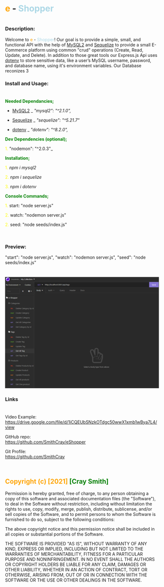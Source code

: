 # <span style="color:orange">e</span> - <span style="color:lightblue">Shopper</span>

#

### **Description:**

Welcome to <span style="color:orange">e</span> - <span style="color:lightblue">Shopper</span>! Our goal is to provide a simple, small, and functional API with the help of [MySQL2](https://www.npmjs.com/package/mysql) and [Sequelize](https://www.npmjs.com/package/sequelize) to provide a small E-Commerce platform using common "crud" operations (Create, Read, Update, and Delete). In addition to those great tools our Express.js Api uses [dotenv](https://www.npmjs.com/package/dotenv) to store sensitive data, like a user’s MySQL username, password, and database name, using it's environment variables. Our Database reconizes 3

### **Install and Usage:**

#

<span style="color:green"> **Needed Dependancies;** </span>

- [MySQL2](https://www.npmjs.com/package/mysql2) \_ _"mysql2": "^2.1.0",_

- [Sequelize](https://www.npmjs.com/package/sequelize) \_ _"sequelize": "^5.21.7"_

- [dotenv](https://www.npmjs.com/package/dotenv) \_ _"dotenv": "^8.2.0",_

<span style= "color:green"> **Dev Dependencies (optional);** </span>

<span style="color:yellow">1.</span> "nodemon": "^2.0.3"\_

<span style= "color:green"> **Installation;** </span>

<span style="color:yellow">1.</span> _npm i mysql2_

<span style="color:yellow">2.</span> _npm i sequelize_

<span style="color:yellow">3.</span> _npm i dotenv_

<span style= "color:green"> **Console Commands;** </span>

<span style="color:yellow">1.</span> start: "node server.js"

<span style="color:yellow">2.</span> watch: "nodemon server.js"

<span style="color:yellow">2.</span> seed: "node seeds/index.js"

<br>

### Preview:

"start": "node server.js",
"watch": "nodemon server.js",
"seed": "node seeds/index.js"

#

![Insomnia Preview](Assets\eShopperInsomnia.PNG)

### **Links**

#

Video Example:
<br>
https://drive.google.com/file/d/1iCQEUbSNzkOTdgc50wwX1xmb1wBya7L4/view

GitHub repo:
<br>
https://github.com/SmithCray/eShopper

Git Profile:
<br>
https://github.com/SmithCray

<br>

## <span style="color:orange"> Copyright (c) [2021] </span> <span style="color:green"> [Cray Smith] </span>

Permission is hereby granted, free of charge, to any person obtaining a copy
of this software and associated documentation files (the "Software"), to deal
in the Software without restriction, including without limitation the rights
to use, copy, modify, merge, publish, distribute, sublicense, and/or sell
copies of the Software, and to permit persons to whom the Software is
furnished to do so, subject to the following conditions:

The above copyright notice and this permission notice shall be included in all
copies or substantial portions of the Software.

THE SOFTWARE IS PROVIDED "AS IS", WITHOUT WARRANTY OF ANY KIND, EXPRESS OR
IMPLIED, INCLUDING BUT NOT LIMITED TO THE WARRANTIES OF MERCHANTABILITY,
FITNESS FOR A PARTICULAR PURPOSE AND NONINFRINGEMENT. IN NO EVENT SHALL THE
AUTHORS OR COPYRIGHT HOLDERS BE LIABLE FOR ANY CLAIM, DAMAGES OR OTHER
LIABILITY, WHETHER IN AN ACTION OF CONTRACT, TORT OR OTHERWISE, ARISING FROM,
OUT OF OR IN CONNECTION WITH THE SOFTWARE OR THE USE OR OTHER DEALINGS IN THE
SOFTWARE.
